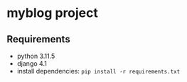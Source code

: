 # myblog project

## Requirements
- python 3.11.5
- django 4.1
- install dependencies: `pip install -r requirements.txt`